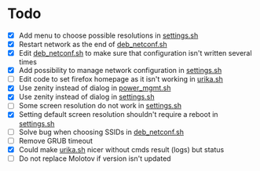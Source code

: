 # Todo

- [X] Add menu to choose possible resolutions in [settings.sh](../master/bin/settings.sh)
- [X] Restart network as the end of [deb_netconf.sh](../master/util/deb_netconf.sh)
- [X] Edit [deb_netconf.sh](../master/util/deb_netconf.sh) to make sure that configuration isn't written several times
- [X] Add possibility to manage network configuration in [settings.sh](../master/bin/settings.sh)
- [ ] Edit code to set firefox homepage as it isn't working in [urika.sh](urika.sh)
- [X] Use zenity instead of dialog in [power_mgmt.sh](../master/bin/power_mgmt.sh)
- [X] Use zenity instead of dialog in [settings.sh](../master/bin/settings.sh)
- [ ] Some screen resolution do not work in [settings.sh](../master/bin/settings.sh)
- [X] Setting default screen resolution shouldn't require a reboot in [settings.sh](../master/bin/settings.sh)
- [ ] Solve bug when choosing SSIDs in [deb_netconf.sh](../master/util/deb_netconf.sh)
- [ ] Remove GRUB timeout
- [X] Could make [urika.sh](urika.sh) nicer without cmds result (logs) but status
- [ ] Do not replace Molotov if version isn't updated
